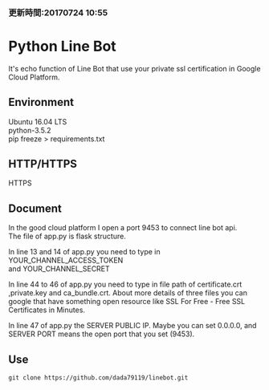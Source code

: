 ### 更新時間:20170724 10:55

# Python Line Bot
It's echo function of Line Bot that use your private ssl certification in Google Cloud Platform.

## Environment
Ubuntu 16.04 LTS </br>
python-3.5.2 </br>
pip freeze > requirements.txt

## HTTP/HTTPS
HTTPS

## Document
In the good cloud platform I open a port 9453 to connect line bot api. </br>
The file of app.py is flask structure.</br>

In line 13 and 14 of app.py you need to type in YOUR_CHANNEL_ACCESS_TOKEN </br>
and YOUR_CHANNEL_SECRET 

In line 44 to 46 of app.py you need to type in file path of certificate.crt ,private.key and ca_bundle.crt. About more details of three files you can google that have something open resource like SSL For Free - Free SSL Certificates in Minutes.

In line 47 of app.py the SERVER PUBLIC IP. Maybe you can set 0.0.0.0, and SERVER PORT means the open port that you set (9453). 
 
## Use
```
git clone https://github.com/dada79119/linebot.git
```


